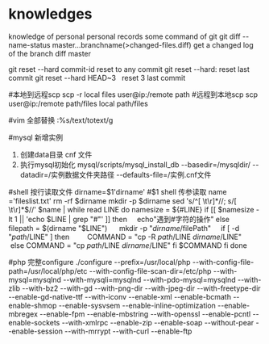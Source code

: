 # knowledges
knowledge of personal
personal records
some command of git
git diff --name-status master...branchname(>changed-files.diff)  get a changed log of the branch diff master

git reset --hard commit-id     reset to any commit
git reset --hard:              reset last commit
git reset --hard HEAD~3        reset 3 last commit

#本地到远程scp
scp -r local files user@ip:/remote path
#远程到本地scp
scp user@ip:/remote path/files local path/files

#vim 全部替换
:%s/text/totext/g

#mysql 新增实例
1. 创建data目录 cnf 文件
2. 执行mysql初始化
mysql/scripts/mysql_install_db --basedir=/mysqldir/ --datadir=/实例数据文件夹路径 --defaults-file=/实例.cnf文件

#shell 按行读取文件
dirname=$1'dirname'
#$1 shell 传参读取
name ='fileslist.txt'
rm -rf $dirname
mkdir -p $dirname
sed 's/^[ \t\r]*//; s/[ \t\r]*$//' $name | while read LINE
do
  namesize = ${#LINE}
    if [[ $namesize -lt 1 || 'echo $LINE | grep "#"' ]]
    then
      echo"遇到#字符的操作"
    else
      filepath = $(dirname "$LINE")
      mkdir -p "$dirname/$filePath"
      if [ -d "$path/$LINE" ]
        then
          COMMAND = "cp -R $path/$LINE  $dirname/$LINE"
        else
          COMMAND = "cp $path/$LINE  $dirname/$LINE"
       fi
       $COMMAND
     fi
 done



#php 完整configure
./configure --prefix=/usr/local/php --with-config-file-path=/usr/local/php/etc --with-config-file-scan-dir=/etc/php --with-mysql=mysqlnd --with-mysqli=mysqlnd --with-pdo-mysql=mysqlnd --with-zlib --with-bz2 --with-gd --with-png-dir --with-jpeg-dir --with-freetype-dir --enable-gd-native-ttf --with-iconv --enable-xml --enable-bcmath --enable-shmop --enable-sysvsem --enable-inline-optimization --enable-mbregex --enable-fpm --enable-mbstring --with-openssl --enable-pcntl --enable-sockets --with-xmlrpc --enable-zip --enable-soap --without-pear --enable-session --with-mrrypt --with-curl --enable-ftp
